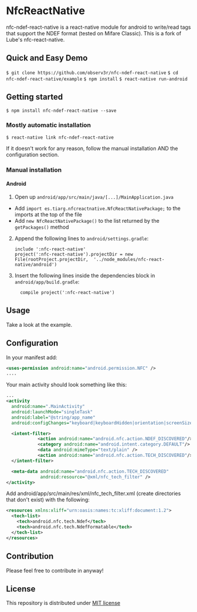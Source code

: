 # NfcReactNative

nfc-ndef-react-native is a react-native module for android to write/read tags that support the NDEF format (tested on Mifare Classic). This is a fork of Lube's nfc-react-native.

## Quick and Easy Demo

`$ git clone https://github.com/observ3r/nfc-ndef-react-native`
`$ cd nfc-ndef-react-native/example`
`$ npm install`
`$ react-native run-android`

## Getting started

`$ npm install nfc-ndef-react-native --save`

### Mostly automatic installation

`$ react-native link nfc-ndef-react-native`

If it doesn't work for any reason, follow the manual installation AND the configuration section.

### Manual installation

#### Android

1. Open up `android/app/src/main/java/[...]/MainApplication.java`
  - Add `import es.tiarg.nfcreactnative.NfcReactNativePackage;` to the imports at the top of the file
  - Add `new NfcReactNativePackage()` to the list returned by the `getPackages()` method
2. Append the following lines to `android/settings.gradle`:
    ```
    include ':nfc-react-native'
    project(':nfc-react-native').projectDir = new File(rootProject.projectDir,  '../node_modules/nfc-react-native/android')
    ```
3. Insert the following lines inside the dependencies block in `android/app/build.gradle`:
    ```
      compile project(':nfc-react-native')
    ```

## Usage

Take a look at the example.

## Configuration

In your manifest add:
```xml
<uses-permission android:name="android.permission.NFC" />
....
```
Your main activity should look something like this:
```xml
...
<activity
  android:name=".MainActivity"
  android:launchMode="singleTask"
  android:label="@string/app_name"
  android:configChanges="keyboard|keyboardHidden|orientation|screenSize">

  <intent-filter>
			<action android:name="android.nfc.action.NDEF_DISCOVERED"/>
			<category android:name="android.intent.category.DEFAULT"/>	
			<data android:mimeType="text/plain" />
            <action android:name="android.nfc.action.TECH_DISCOVERED"/>
  </intent-filter>

  <meta-data android:name="android.nfc.action.TECH_DISCOVERED"
             android:resource="@xml/nfc_tech_filter" />
</activity>
```

Add android/app/src/main/res/xml/nfc_tech_filter.xml (create directories that don't exist) with the following:
```xml
<resources xmlns:xliff="urn:oasis:names:tc:xliff:document:1.2">
  <tech-list>
    <tech>android.nfc.tech.Ndef</tech>
    <tech>android.nfc.tech.NdefFormatable</tech>
  </tech-list>
</resources>
```

## Contribution
Please feel free to contribute in anyway!

## License
This repository is distributed under [MIT license](https://github.com/Lube/nfc-react-native/blob/master/LICENSE) 
